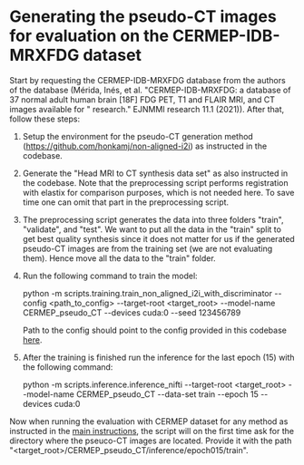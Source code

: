 # Generating the pseudo-CT images for evaluation on the CERMEP-IDB-MRXFDG dataset

Start by requesting the CERMEP-IDB-MRXFDG database from the authors of the database (Mérida, Inés, et al. "CERMEP-IDB-MRXFDG: a database of 37 normal adult human brain [18F] FDG PET, T1 and FLAIR MRI, and CT images available for " research." EJNMMI research 11.1 (2021)). After that, follow these steps:

1. Setup the environment for the pseudo-CT generation method (https://github.com/honkamj/non-aligned-i2i) as instructed in the codebase.
2. Generate the "Head MRI to CT synthesis data set" as also instructed in the codebase. Note that the preprocessing script performs registration with elastix for comparison purposes, which is not needed here. To save time one can omit that part in the preprocessing script.
3. The preprocessing script generates the data into three folders "train", "validate", and "test". We want to put all the data in the "train" split to get best quality synthesis since it does not matter for us if the generated pseudo-CT images are from the training set (we are not evaluating them). Hence move all the data to the "train" folder.
4. Run the following command to train the model:

    python -m scripts.training.train_non_aligned_i2i_with_discriminator --config <path_to_config> --target-root <target_root> --model-name CERMEP_pseudo_CT --devices cuda:0 --seed 123456789
    
    Path to the config should point to the config provided in this codebase [here](i2i_config.json).
5. After the training is finished run the inference for the last epoch (15) with the following command:

    python -m scripts.inference.inference_nifti --target-root <target_root> --model-name CERMEP_pseudo_CT --data-set train --epoch 15 --devices cuda:0

Now when running the evaluation with CERMEP dataset for any method as instructed in the [main instructions](../README.md), the script will on the first time ask for the directory where the pseuco-CT images are located. Provide it with the path "<target_root>/CERMEP_pseudo_CT/inference/epoch015/train".